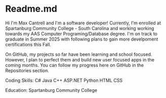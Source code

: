 # Readme.md

Hi I'm Max Cantrell and I'm a software developer! 
Currently, I'm enrolled at Spartanburg Community College - South Carolina and working working towards my AAS Computer Programing/Database degree. I'm on track to graduate in Summer 2025 with following plans to gain more develpoment certifications this Fall.

On GitHub, my projects so far have been learning and school focused. However, I plan to perfect them and build new user focused apps in the coming months. You can follow my progress here on GitHub in the Repositories section.

Coding Skills:
C#
Java
C++
ASP.NET
Python
HTML
CSS

Education: Spartanburg Community College
